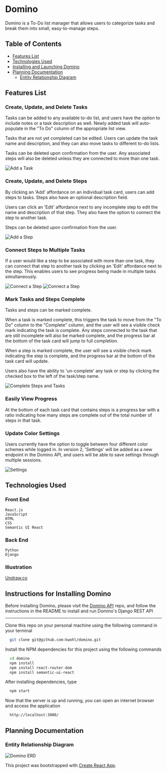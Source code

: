 # Domino
  Domino is a To-Do list manager that allows users to categorize tasks and break them into small, easy-to-manage steps. 

## Table of Contents
  * [Features List](#features-list)
  * [Technologies Used](#technologies-used)
  * [Installing and Launching Domino](#instructions-for-installing-domino)
  * [Planning Documentation](#planning-documentation)
    * [Entity Relationship Diagram](#entity-relationship-diagram)

## Features List

### Create, Update, and Delete Tasks
  Tasks can be added to any available to-do list, and users have the option to include notes or a task description as well. Newly added task will auto-populate in the "To Do" column of the appropriate list view.
  
  Tasks that are not yet completed can be edited. Users can update the task name and description, and they can also move tasks to different to-do lists.
  
  Tasks can be deleted upon confirmation from the user. Any associated steps will also be deleted unless they are connected to more than one task.

![Add a Task](/src/media/addTask.JPG)

### Create, Update, and Delete Steps
  By clicking an 'Add' affordance on an individual task card, users can add steps to tasks. Steps also have an optional description field.
  
  Users can click an 'Edit' affordance next to any incomplete step to edit the name and description of that step. They also have the option to connect the step to another task.
  
  Steps can be deleted upon confirmation from the user.

![Add a Step](/src/media/addStep.JPG)
### Connect Steps to Multiple Tasks
  If a user would like a step to be associated with more than one task, they can connect that step to another task by clicking an 'Edit' affordance next to the step. This enables users to see progress being made in multiple tasks simultaneously. 

![Connect a Step](/src/media/stepEdit.JPG)
![Connect a Step](/src/media/stepConnect.png)
### Mark Tasks and Steps Complete
  Tasks and steps can be marked complete. 
  
  When a task is marked complete, this triggers the task to move from the "To Do" column to the "Complete" column, and the user will see a visible check mark indicating the task is complete. Any steps connected to the task that are still incomplete will also be marked complete, and the progress bar at the bottom of the task card will jump to full completion. 
  
  When a step is marked complete, the user will see a visible check mark indicating the step is complete, and the progress bar at the bottom of the task card will update.
  
  Users also have the ability to 'un-complete' any task or step by clicking the checked box to the left of the task/step name.

![Complete Steps and Tasks](/src/media/List.JPG)

### Easily View Progress
  At the bottom of each task card that contains steps is a progress bar with a ratio indicating how many steps are complete out of the total number of steps in that task.
  
### Update Color Settings
  Users currently have the option to toggle between four different color schemes while logged in. In version 2, 'Settings' will be added as a new endpoint in the Domino API, and users will be able to save settings through multiple sessions. 

![Settings](/src/media/settings.JPG)
## Technologies Used
  ### Front End
    React.js
    JavaScript
    HTML
    CSS
    Semantic UI React
  
  ### Back End
    Python
    Django

  ### Illustration
   [Undraw.co](https://undraw.co/)

## Instructions for Installing Domino
  Before installing Domino, please visit the [Domino API](https://github.com/kwohl/domino-api) repo, and follow the instructions in the README to install and run Domino's Django REST API

  ----------------

  Clone this repo on your personal machine using the following command in your terminal
  ```sh
    git clone git@github.com:kwohl/domino.git
  ```

  Install the NPM dependencies for this project using the following commands
  ```sh
    cd domino
    npm install
    npm install react-router-dom
    npm install semantic-ui-react
  ```
 
  After installing dependencies, type
  ```sh
    npm start
  ```

  Now that the server is up and running, you can open an internet browser and access the application
  ```sh
    http://localhost:3000/
  ```

## Planning Documentation

### Entity Relationship Diagram
![Domino ERD](/Domino.png)

  

  This project was bootstrapped with [Create React App](https://github.com/facebook/create-react-app).

